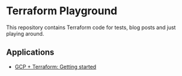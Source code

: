 # Terraform Playground

This repository contains Terraform code for tests, blog posts and just playing around.

## Applications

* [GCP + Terraform: Getting started](./terraform/blogs/gcp-vm-ssh/README.md)
